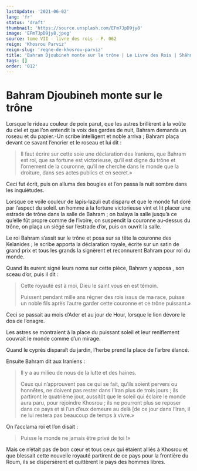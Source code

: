 ```yaml
---
lastUpdate: '2021-06-02'
lang: 'fr'
status: 'draft'
thumbnail: 'https://source.unsplash.com/EFm7JpD9jy8'
image: 'EFm7JpD9jy8.jpeg'
source: tome VII - livre des rois - P. 062
reign: 'Khosrou Parviz'
reign-slug: 'regne-de-khosrou-parviz'
title: 'Bahram Djoubineh monte sur le trône | Le Livre des Rois | Shâhnâmeh'
tags: []
order: '012'
---
```


# Bahram Djoubineh monte sur le trône

Lorsque le rideau couleur de poix parut, que les astres brillèrent à la voûte du ciel et que l’on entendit la voix des gardes de nuit, Bahram demanda un roseau et du papier.-Un scribe intelligent et noble arriva ; Bahram plaça devant ce savant l’encrier et le roseau et lui dit :

> Il faut écrire sur cette soie une déclaration des Iraniens, que Bahram est roi, que sa fortune est victorieuse, qu’il est digne du trône et l’ornement de la couronne, qu’il ne cherche dans le monde que la droiture, dans ses actes publics et en secret.»

Ceci fut écrit, puis on alluma des bougies et l’on passa la nuit sombre dans les inquiétudes.

Lorsque ce voile couleur de lapis-lazuli eut disparu et que le monde fut doré par l’aspect du soleil. un homme à la fortune victorieuse vint et lit placer une estrade de trône dans la salle de Bahram ; on balaya la salle jusqu’à ce qu’elle fût propre comme de l’ivoire, on suspendit la couronne au-dessus du trône, on plaça un siégé sur l’estrade d’or, puis on ouvrit la salle.

Le roi Bahram s’assit sur le trône et posa sur sa tête la couronne des Keïanides ; le scribe apporta la déclaration royale, écrite sur un satin de grand prix et tous les grands la signèrent et reconnurent Bahram pour roi du monde.

Quand ils eurent signé leurs noms sur cette pièce, Bahram y apposa
, son sceau d’or, puis il dit :

> Cette royauté est à moi, Dieu le saint vous en est témoin.
>
> Puissent pendant mille ans régner des rois issus de ma race, puisse un noble fils après l’autre garder cette couronne et ce trône puissant.»

Ceci se passait au mois d’Ader et au jour de Hour, lorsque le lion dévore le dos de l’onagre.

Les astres se montraient à la place du puissant soleil et leur reniflement couvrait le monde comme d’un mirage.

Quand le cyprès disparaît du jardin, l’herbe prend la place de l’arbre élancé.

Ensuite Bahram dit aux Iraniens :

> Il y a au milieu de nous de la lutte et des haines.
>
> Ceux qui n’approuvent pas ce qui se fait, qu’ils soient pervers ou honnêtes, ne doivent pas rester dans l’Iran plus de trois jours ; ils partiront le quatrième jour, aussitôt que le soleil qui éclaire le monde aura paru, pour rejoindre Khosrou ; ils ne pourront plus se reposer dans ce pays et si l’un d’eux demeure au delà [de ce jour dans l’Iran, il ne lui restera pas beaucoup de temps à vivre.»

On l’acclama roi et l’on disait :

> Puisse le monde ne jamais être privé de toi !»

Mais ce n’était pas de bon cœur et tous ceux qui étaient alliés à Khosrou et que blessait cette nouvelle royauté partirent de ce pays pour la frontière du Roum, ils se dispersèrent et quittèrent le pays des hommes libres.

